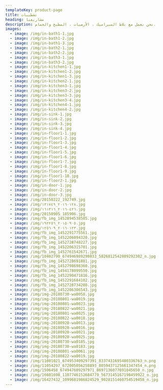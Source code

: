 ```yaml
---
templateKey: product-page
title: تشطيبات
heading: مشاريعنا
description: نحن نعمل مع بلاط السيراميك ، الأرضيات ، المطبخ والحمام.
images:
  - image: /img/in-bath1-1.jpg
  - image: /img/in-bath1-2.jpg
  - image: /img/in-bath1-3.jpg
  - image: /img/in-bath2-1.jpg
  - image: /img/in-bath2-2.jpg
  - image: /img/in-bath3-1.jpg
  - image: /img/in-bath3-2.jpg
  - image: /img/in-kitchen1-1.jpg
  - image: /img/in-kitchen1-2.jpg
  - image: /img/in-kitchen1-3.jpg
  - image: /img/in-kitchen2-1.jpg
  - image: /img/in-kitchen3-1.jpg
  - image: /img/in-kitchen3-2.jpg
  - image: /img/in-kitchen3-3.jpg
  - image: /img/in-kitchen3-4.jpg
  - image: /img/in-kitchen4-1.jpg
  - image: /img/in-kitchen4-2.jpg
  - image: /img/in-sink-1.jpg
  - image: /img/in-sink-2.jpg
  - image: /img/in-sink-3.jpg
  - image: /img/in-sink-4.jpg
  - image: /img/in-floor1-1.jpg
  - image: /img/in-floor1-2.jpg
  - image: /img/in-floor1-3.jpg
  - image: /img/in-floor1-4.jpg
  - image: /img/in-floor1-5.jpg
  - image: /img/in-floor1-6.jpg
  - image: /img/in-floor1-7.jpg
  - image: /img/in-floor1-8.jpg
  - image: /img/in-floor1-9.jpg
  - image: /img/in-floor1-10.jpg
  - image: /img/in-floor2-1.jpg
  - image: /img/in-door-1.jpg
  - image: /img/in-door-2.jpg
  - image: /img/in-door-3.jpg
  - image: /img/20150222_192749.jpg
  - image: /img/٢٠١٦٠١٢٨_١٣١٧٤٩.jpg
  - image: /img/٢٠١٦٠٤٢٦_١٦١٣١٦.jpg
  - image: /img/20150905_185906.jpg
  - image: /img/fb_img_1452894538505.jpg
  - image: /img/٢٠١٥٠٩٠٥_١٩٢٢٥٦.jpg
  - image: /img/٢٠١٦٠١٢٣_١٢٥٦٠٩.jpg
  - image: /img/fb_img_1452291775561.jpg
  - image: /img/fb_img_1452206094320.jpg
  - image: /img/fb_img_1452728748227.jpg
  - image: /img/fb_img_1452206315701.jpg
  - image: /img/fb_img_1452761542671.jpg
  - image: /img/10402790_674946989298033_5826812542809292302_n.jpg
  - image: /img/fb_img_1452728691881.jpg
  - image: /img/fb_img_1452798698360.jpg
  - image: /img/fb_img_1454178099550.jpg
  - image: /img/fb_img_1452290471816.jpg
  - image: /img/fb_img_1452291684102.jpg
  - image: /img/fb_img_1452728734280.jpg
  - image: /img/fb_img_1452206306543.jpg
  - image: /img/img-20180730-wa0058.jpg
  - image: /img/img-20180801-wa0019.jpg
  - image: /img/img-20180801-wa0023.jpg
  - image: /img/img-20180822-wa0021.jpg
  - image: /img/img-20180801-wa0025.jpg
  - image: /img/img-20180822-wa0018.jpg
  - image: /img/img-20180920-wa0013.jpg
  - image: /img/img-20180920-wa0016.jpg
  - image: /img/img-20180920-wa0021.jpg
  - image: /img/img-20180920-wa0025.jpg
  - image: /img/img-20180730-wa0185.jpg
  - image: /img/img-20180730-wa0183.jpg
  - image: /img/img-20180801-wa0061.jpg
  - image: /img/img-20180822-wa0019.jpg
  - image: /img/11081021_674953409297391_8337431695400336763_n.png
  - image: /img/11054297_672005056258893_8059437125661347454_n.png
  - image: /img/1506458_674947609297971_8697136077691045650_n.jpg
  - image: /img/16601698_1107746152684779_5673145167198459922_o.jpg
  - image: /img/16427432_1099681986824529_9028151460754519458_n.jpg
---
```


